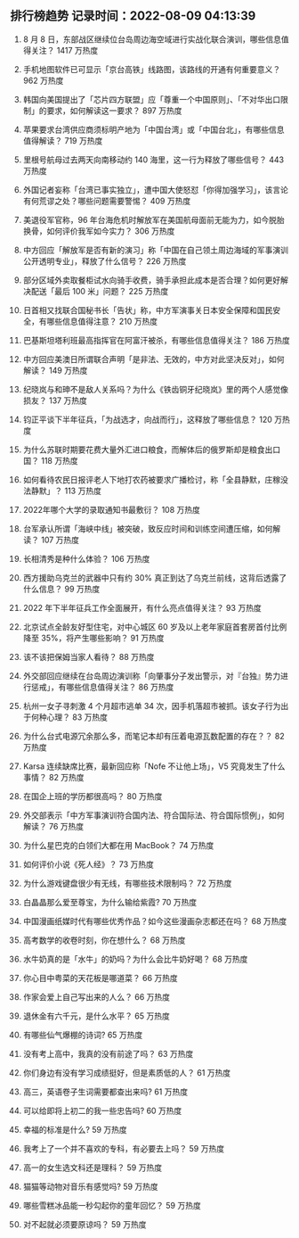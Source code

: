 
## 排行榜趋势 记录时间：2022-08-09 04:13:39
  
  1. 8 月 8 日，东部战区继续位台岛周边海空域进行实战化联合演训，哪些信息值得关注？ 1417 万热度
    
  2. 手机地图软件已可显示「京台高铁」线路图，该路线的开通有何重要意义？ 962 万热度
    
  3. 韩国向美国提出了「芯片四方联盟」应「尊重一个中国原则」、「不对华出口限制」的要求，如何解读这一要求？ 897 万热度
    
  4. 苹果要求台湾供应商须标明产地为「中国台湾」或「中国台北」，有哪些信息值得解读？ 719 万热度
    
  5. 里根号航母过去两天向南移动约 140 海里，这一行为释放了哪些信号？ 443 万热度
    
  6. 外国记者妄称「台湾已事实独立」，遭中国大使怒怼「你得加强学习」，该言论有何荒谬之处？哪些问题需要警惕？ 409 万热度
    
  7. 美退役军官称，96 年台海危机时解放军在美国航母面前无能为力，如今脱胎换骨，如何评价我军如今实力？ 306 万热度
    
  8. 中方回应「解放军是否有新的演习」称「中国在自己领土周边海域的军事演训公开透明专业」，释放了什么信号？ 226 万热度
    
  9. 部分区域外卖取餐柜试水向骑手收费，骑手承担此成本是否合理？如何更好解决配送「最后 100 米」问题？ 225 万热度
    
  10. 日首相又找联合国秘书长「告状」称，中方军演事关日本安全保障和国民安全，有哪些信息值得注意？ 210 万热度
    
  11. 巴基斯坦塔利班最高指挥官在阿富汗被杀，有哪些信息值得关注？ 186 万热度
    
  12. 中方回应美澳日所谓联合声明「是非法、无效的，中方对此坚决反对」，如何解读？ 149 万热度
    
  13. 纪晓岚与和珅不是敌人关系吗？为什么《铁齿铜牙纪晓岚》里的两个人感觉像损友？ 137 万热度
    
  14. 钧正平谈下半年征兵，「为战选才，向战而行」，这释放了哪些信息？ 120 万热度
    
  15. 为什么苏联时期要花费大量外汇进口粮食，而解体后的俄罗斯却是粮食出口国？ 118 万热度
    
  16. 如何看待农民日报评老人下地打农药被要求广播检讨，称「全县静默，庄稼没法静默」？ 113 万热度
    
  17. 2022年哪个大学的录取通知书最敷衍？ 108 万热度
    
  18. 台军承认所谓「海峡中线」被突破，致反应时间和训练空间遭压缩，如何解读？ 107 万热度
    
  19. 长相清秀是种什么体验？ 106 万热度
    
  20. 西方援助乌克兰的武器中只有约 30% 真正到达了乌克兰前线，这背后透露了什么信息？ 99 万热度
    
  21. 2022 年下半年征兵工作全面展开，有什么亮点值得关注？ 93 万热度
    
  22. 北京试点全龄友好型住宅，对中心城区 60 岁及以上老年家庭首套房首付比例降至 35%，将产生哪些影响？ 91 万热度
    
  23. 该不该把保姆当家人看待？ 88 万热度
    
  24. 外交部回应继续在台岛周边演训称「向肇事分子发出警示，对『台独』势力进行惩戒」，有哪些信息值得关注？ 86 万热度
    
  25. 杭州一女子寻刺激 4 个月超市逃单 34 次，因手机落超市被抓。该女子行为出于何种心理？ 83 万热度
    
  26. 为什么台式电源冗余那么多，而笔记本却有压着电源瓦数配置的存在？？ 82 万热度
    
  27. Karsa 连续缺席比赛，最新回应称「Nofe 不让他上场」，V5 究竟发生了什么事情？ 82 万热度
    
  28. 在国企上班的学历都很高吗？ 80 万热度
    
  29. 外交部表示「中方军事演训符合国内法、符合国际法、符合国际惯例」，如何解读？ 76 万热度
    
  30. 为什么星巴克的白领们大都在用 MacBook？ 74 万热度
    
  31. 如何评价小说《死人经》？ 73 万热度
    
  32. 为什么游戏键盘很少有无线，有哪些技术限制吗？ 72 万热度
    
  33. 白晶晶那么爱至尊宝，为什么输给紫霞? 70 万热度
    
  34. 中国漫画纸媒时代有哪些优秀作品？如今这些漫画杂志都还在吗？ 68 万热度
    
  35. 高考数学的收卷时刻，你在想什么？ 68 万热度
    
  36. 水牛奶真的是「水牛」的奶吗？为什么会比牛奶好喝？ 68 万热度
    
  37. 你心目中粤菜的天花板是哪道菜？ 66 万热度
    
  38. 作家会爱上自己写出来的人么？ 66 万热度
    
  39. 退休金有六千元，是什么水平？ 65 万热度
    
  40. 有哪些仙气爆棚的诗词? 65 万热度
    
  41. 没有考上高中，我真的没有前途了吗？ 63 万热度
    
  42. 你们身边有没有学习成绩挺好，但是素质低的人？ 61 万热度
    
  43. 高三，英语卷子生词需要都查出来吗? 61 万热度
    
  44. 可以给即将上初二的我一些忠告吗? 60 万热度
    
  45. 幸福的标准是什么? 59 万热度
    
  46. 我考上了一个并不喜欢的专科，有必要去上吗？ 59 万热度
    
  47. 高一的女生选文科还是理科？ 59 万热度
    
  48. 猫猫等动物对音乐有感觉吗? 59 万热度
    
  49. 哪些雪糕冰品能一秒勾起你的童年回忆？ 59 万热度
    
  50. 对不起就必须要原谅吗？ 59 万热度
    